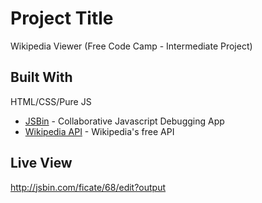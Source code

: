 # Project Title

Wikipedia Viewer (Free Code Camp - Intermediate Project)


## Built With

HTML/CSS/Pure JS
* [JSBin](https://jsbin.com) - Collaborative Javascript Debugging App
* [Wikipedia API](https://www.mediawiki.org/wiki/API:Main_page) - Wikipedia's free API


## Live View
http://jsbin.com/ficate/68/edit?output
